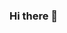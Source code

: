 ### Hi there 👋

<!--
**Antonboom/Antonboom** is a ✨ _special_ ✨ repository because its `README.md` (this file) appears on your GitHub profile.

Lead Go Developer at https://softpro.com/.
Show my way at [Linkedin](https://www.linkedin.com/in/antonboom/).

Author and teacher ["Go in Practice"](https://www.golang-courses.ru/) online courses:
<img src="https://static.wixstatic.com/media/8d98a4_d3a7e2d5d4f44cdd99bc835b200e2978~mv2.png" height="100" />
https://www.golang-courses.ru/

<img src="https://github-readme-stats.vercel.app/api?username=Antonboom&show_icons=true" alt="logo" height="160" />
